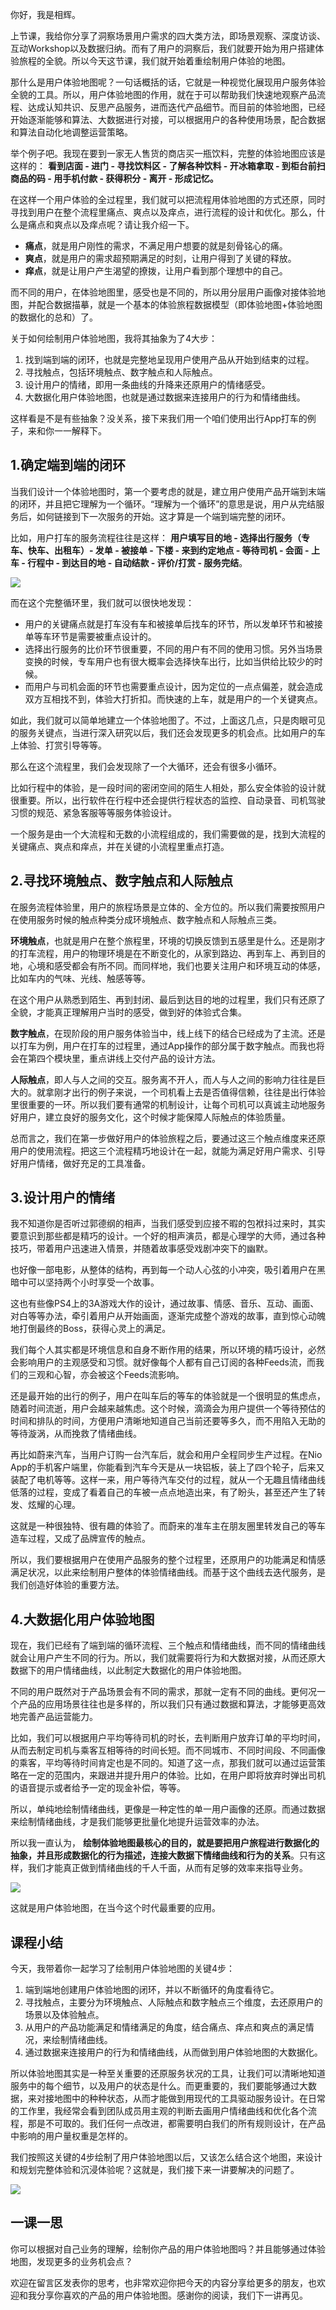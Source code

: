 你好，我是相辉。

上节课，我给你分享了洞察场景用户需求的四大类方法，即场景观察、深度访谈、互动Workshop以及数据归纳。而有了用户的洞察后，我们就要开始为用户搭建体验旅程的全貌。所以今天这节课，我们就开始着重绘制用户体验的地图。

那什么是用户体验地图呢？一句话概括的话，它就是一种视觉化展现用户服务体验全貌的工具。所以，用户体验地图的作用，就在于可以帮助我们快速地观察产品流程、达成认知共识、反思产品服务，进而迭代产品细节。而目前的体验地图，已经开始逐渐能够和算法、大数据进行对接，可以根据用户的各种使用场景，配合数据和算法自动化地调整运营策略。

举个例子吧。我现在要到一家无人售货的商店买一瓶饮料，完整的体验地图应该是这样的： **看到店面 \- 进门 \- 寻找饮料区 \- 了解各种饮料 \- 开冰箱拿取 \- 到柜台前扫商品的码 \- 用手机付款 \- 获得积分 \- 离开 \- 形成记忆。**

在这样一个用户体验的全过程里，我们就可以把流程用体验地图的方式还原，同时寻找到用户在整个流程里痛点、爽点以及痒点，进行流程的设计和优化。那么，什么是痛点和爽点以及痒点呢？请让我介绍一下。

- **痛点**，就是用户刚性的需求，不满足用户想要的就是刻骨铭心的痛。
- **爽点**，就是用户的需求超预期满足的时刻，让用户得到了关键的释放。
- **痒点**，就是让用户产生渴望的撩拨，让用户看到那个理想中的自己。

而不同的用户，在体验地图里，感受也是不同的，所以用分层用户画像对接体验地图，并配合数据描摹，就是一个基本的体验旅程数据模型（即体验地图+体验地图的数据化的总和）了。

关于如何绘制用户体验地图，我将其抽象为了4大步：

1. 找到端到端的闭环，也就是完整地呈现用户使用产品从开始到结束的过程。
2. 寻找触点，包括环境触点、数字触点和人际触点。
3. 设计用户的情绪，即用一条曲线的升降来还原用户的情绪感受。
4. 大数据化用户体验地图，也就是通过数据来连接用户的行为和情绪曲线。

这样看是不是有些抽象？没关系，接下来我们用一个咱们使用出行App打车的例子，来和你一一解释下。

## 1.确定端到端的闭环

当我们设计一个体验地图时，第一个要考虑的就是，建立用户使用产品开端到末端的闭环，并且把它理解为一个循环。“理解为一个循环”的意思是说，用户从完结服务后，如何链接到下一次服务的开始。这才算是一个端到端完整的闭环。

比如，用户打车的服务流程往往是这样： **用户填写目的地 \- 选择出行服务（专车、快车、出租车）\- 发单 \- 被接单 \- 下楼 \- 来到约定地点 \- 等待司机 \- 会面 \- 上车 \- 行程中 \- 到达目的地 \- 自动结款 \- 评价/打赏 \- 服务完结**。

![](https://static001.geekbang.org/resource/image/95/14/95d958dd9b628bfed64d1d299be6f714.jpg?wh=1960*1056)

而在这个完整循环里，我们就可以很快地发现：

- 用户的关键痛点就是打车没有车和被接单后找车的环节，所以发单环节和被接单等车环节是需要被重点设计的。
- 选择出行服务的比价环节很重要，不同的用户有不同的使用习惯。另外当场景变换的时候，专车用户也有很大概率会选择快车出行，比如当供给比较少的时候。
- 而用户与司机会面的环节也需要重点设计，因为定位的一点点偏差，就会造成双方互相找不到，体验大打折扣。而快速的上车，就是用户的一个关键爽点。

如此，我们就可以简单地建立一个体验地图了。不过，上面这几点，只是肉眼可见的服务关键点，当进行深入研究以后，我们还会发现更多的机会点。比如用户的车上体验、打赏引导等等。

那么在这个流程里，我们会发现除了一个大循环，还会有很多小循环。

比如行程中的体验，是一段时间的密闭空间的陌生人相处，那么安全体验的设计就很重要。所以，出行软件在行程中还会提供行程状态的监控、自动录音、司机驾驶习惯的规范、紧急客服等等服务体验设计。

一个服务是由一个大流程和无数的小流程组成的，我们需要做的是，找到大流程的关键痛点、爽点和痒点，并在关键的小流程里重点打造。

## 2.寻找环境触点、数字触点和人际触点

在服务流程体验里，用户的旅程场景是立体的、全方位的。所以我们需要按照用户在使用服务时候的触点种类分成环境触点、数字触点和人际触点三类。

**环境触点**，也就是用户在整个旅程里，环境的切换反馈到五感里是什么。还是刚才的打车流程，用户的物理环境是在不断变化的，从家到路边、再到车上、再到目的地，心境和感受都会有所不同。而同样地，我们也要关注用户和环境互动的体感，比如车内的气味、光线、触感等等。

在这个用户从熟悉到陌生、再到封闭、最后到达目的地的过程里，我们只有还原了全貌，才能真正理解用户当时的感受，做到好的体验式合集。

**数字触点**，在现阶段的用户服务体验当中，线上线下的结合已经成为了主流。还是以打车为例，用户在打车的过程里，通过App操作的部分属于数字触点。而我也将会在第四个模块里，重点讲线上交付产品的设计方法。

**人际触点**，即人与人之间的交互。服务离不开人，而人与人之间的影响力往往是巨大的。就拿刚才出行的例子来说，一个司机看上去是否值得信赖，往往是出行体验里很重要的一环。所以我们要有通常的机制设计，让每个司机可以真诚主动地服务好用户，建立良好的服务文化，这个时候才能保障人际触点的体验质量。

总而言之，我们在第一步做好用户的体验旅程之后，要通过这三个触点维度来还原用户的使用流程。把这三个流程精巧地设计在一起，就能为满足好用户需求、引导好用户情绪，做好充足的工具准备。

## 3.设计用户的情绪

我不知道你是否听过郭德纲的相声，当我们感受到应接不暇的包袱抖过来时，其实要意识到那些都是精巧的设计。一个好的相声演员，都是心理学的大师，通过各种技巧，带着用户迅速进入情景，并随着故事感受戏剧冲突下的幽默。

也好像一部电影，从整体的结构，再到每一个动人心弦的小冲突，吸引着用户在黑暗中可以坚持两个小时享受一个故事。

这也有些像PS4上的3A游戏大作的设计，通过故事、情感、音乐、互动、画面、对白等等办法，牵引着用户从开始画面，逐渐完成整个游戏的故事，直到惊心动魄地打倒最终的Boss，获得心灵上的满足。

我们每个人其实都是环境信息和自身不断作用的结果，所以环境的精巧设计，必然会影响用户的主观感受和习惯。就好像每个人都有自己订阅的各种Feeds流，而我们的三观和心智，亦会被这个Feeds流影响。

还是最开始的出行的例子，用户在叫车后的等车的体验就是一个很明显的焦虑点，随着时间流逝，用户会越来越焦虑。这个时候，滴滴会为用户提供一个等待预估的时间和排队的时间，方便用户清晰地知道自己当前还要等多久，而不用陷入无助的等待漩涡，从而挽救了情绪曲线。

再比如蔚来汽车，当用户订购一台汽车后，就会和用户全程同步生产过程。在Nio App的手机客户端里，你能看到汽车今天是从一块铝板，装上了四个轮子，后来又装配了电机等等。这样一来，用户等待汽车交付的过程，就从一个无趣且情绪曲线低落的过程，变成了看着自己的车被一点点地造出来，有了盼头，甚至还产生了转发、炫耀的心理。

这就是一种很独特、很有趣的体验了。而蔚来的准车主在朋友圈里转发自己的等车造车过程，又成了品牌宣传的触点。

所以，我们要根据用户在使用产品服务的整个过程里，还原用户的功能满足和情感满足状况，以此来绘制用户整体的体验情绪曲线。而基于这个曲线去迭代服务，是我们创造好体验的重要方法。

## 4.大数据化用户体验地图

现在，我们已经有了端到端的循环流程、三个触点和情绪曲线，而不同的情绪曲线就会让用户产生不同的行为。所以，我们就需要将行为和大数据对接，从而还原大数据下的用户情绪曲线，以此制定大数据化的用户体验地图。

不同的用户既然对于产品场景会有不同的需求，那就一定有不同的曲线。更何况一个产品的应用场景往往也是多样的，所以我们只有通过数据和算法，才能够更高效地完善产品运营能力。

比如，我们可以根据用户平均等待司机的时长，去判断用户放弃订单的平均时间，从而去制定司机与乘客互相等待的时间长短。而不同城市、不同时间段、不同画像的乘客，平均等待时间肯定也是不同的。知道了这一点，那我们就可以通过运营策略在一定的范围内，来跟进并提升用户的体验。比如，在用户即将放弃时弹出司机的语音提示或者给予一定的现金补偿，等等。

所以，单纯地绘制情绪曲线，更像是一种定性的单一用户画像的还原。而通过数据来绘制情绪曲线，才是我们能够更批量化地提升运营效率的办法。

所以我一直认为， **绘制体验地图最核心的目的，就是要把用户旅程进行数据化的抽象，并且形成数据化的行为描述，连接大数据下情绪曲线和行为的关系**。只有这样，我们才能真正做到情绪曲线的千人千面，从而有足够的效率来指导业务。

![](https://static001.geekbang.org/resource/image/31/dd/31a1bd386aeb0df7dc2c9c51fa81ccdd.jpg?wh=2000*1121)

这就是用户体验地图，在当今这个时代最重要的应用。

## 课程小结

今天，我带着你一起学习了绘制用户体验地图的关键4步：

1. 端到端地创建用户体验地图的闭环，并以不断循环的角度看待它。
2. 寻找触点，主要分为环境触点、人际触点和数字触点三个维度，去还原用户的场景以及体验触点。
3. 从用户的产品功能满足和情绪满足的角度，结合痛点、痒点和爽点的满足情况，来绘制情绪曲线。
4. 通过数据来连接用户的行为和情绪曲线，从而做到用户体验地图的大数据化。

所以体验地图其实是一种至关重要的还原服务状况的工具，让我们可以清晰地知道服务中的每个细节，以及用户的状态是什么。而更重要的，我们要能够通过大数据，来对接地图中的种种状态，从而才能做到用现代的工具驱动服务设计。在日常的工作里，我经常会看到团队成员用主观的判断去画用户情绪曲线和优化各个流程，那是不可取的。我们任何一点改进，都需要明白我们的所有规则设计，在产品中影响的用户量权重是怎样的。

我们按照这关键的4步绘制了用户体验地图以后，又该怎么结合这个地图，来设计和规划完整体验和沉浸体验呢？这就是，我们接下来一讲要解决的问题了。

![](https://static001.geekbang.org/resource/image/6b/9c/6b8fb10bdca74e89f6f203f91f7db89c.jpg?wh=1500*1040)

## 一课一思

你可以根据对自己业务的理解，绘制你产品的用户体验地图吗？并且能够通过体验地图，发现更多的业务机会点？

欢迎在留言区发表你的思考，也非常欢迎你把今天的内容分享给更多的朋友，也欢迎和我分享你喜欢的产品的用户体验地图。感谢你的阅读，我们下一讲再见。